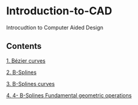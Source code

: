 # Introduction-to-CAD
Introcudtion to Computer Aided Design

## Contents

[1. Bézier curves](https://nbviewer.jupyter.org/github/UM6P/Introduction-to-CAD/blob/main/notebooks/Bezier_curves.ipynb)

[2. B-Splines](https://nbviewer.jupyter.org/github/UM6P/Introduction-to-CAD/blob/main/notebooks/B-Splines.ipynb)

[3. B-Splines curves](https://nbviewer.jupyter.org/github/UM6P/Introduction-to-CAD/blob/main/notebooks/B-Splines_curves.ipynb)

[4. 4- B-Splines Fundamental geometric operations](https://nbviewer.jupyter.org/github/UM6P/Introduction-to-CAD/blob/main/notebooks/B-Splines_Fundamental_geometric_operations.ipynb)
